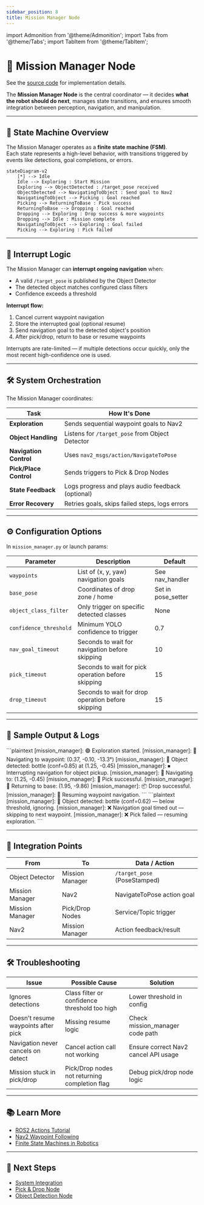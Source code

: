 ```yaml
---
sidebar_position: 8
title: Mission Manager Node
---
```


import Admonition from '@theme/Admonition';
import Tabs from '@theme/Tabs';
import TabItem from '@theme/TabItem';

# 🧠 Mission Manager Node
See the [source code](https://github.com/krish-rRay23/LIMO_COBOT_PROJECT/tree/main/src) for implementation details.

The **Mission Manager Node** is the central coordinator — it decides **what the robot should do next**, manages state transitions, and ensures smooth integration between perception, navigation, and manipulation.

---

## 🔄 State Machine Overview

The Mission Manager operates as a **finite state machine (FSM)**.  
Each state represents a high-level behavior, with transitions triggered by events like detections, goal completions, or errors.

```mermaid
stateDiagram-v2
    [*] --> Idle
    Idle --> Exploring : Start Mission
    Exploring --> ObjectDetected : /target_pose received
    ObjectDetected --> NavigatingToObject : Send goal to Nav2
    NavigatingToObject --> Picking : Goal reached
    Picking --> ReturningToBase : Pick success
    ReturningToBase --> Dropping : Goal reached
    Dropping --> Exploring : Drop success & more waypoints
    Dropping --> Idle : Mission complete
    NavigatingToObject --> Exploring : Goal failed
    Picking --> Exploring : Pick failed
```

---

## 🚨 Interrupt Logic

The Mission Manager can **interrupt ongoing navigation** when:
- A valid `/target_pose` is published by the Object Detector
- The detected object matches configured class filters
- Confidence exceeds a threshold

**Interrupt flow:**
1. Cancel current waypoint navigation
2. Store the interrupted goal (optional resume)
3. Send navigation goal to the detected object's position
4. After pick/drop, return to base or resume waypoints

<Admonition type="info" title="Pro Tip">
Interrupts are rate-limited — if multiple detections occur quickly, only the most recent high-confidence one is used.
</Admonition>

---

## 🛠 System Orchestration

The Mission Manager coordinates:

| Task                      | How It's Done                                                   |
|---------------------------|-----------------------------------------------------------------|
| **Exploration**           | Sends sequential waypoint goals to Nav2                        |
| **Object Handling**       | Listens for `/target_pose` from Object Detector                 |
| **Navigation Control**    | Uses `nav2_msgs/action/NavigateToPose`                          |
| **Pick/Place Control**    | Sends triggers to Pick & Drop Nodes                             |
| **State Feedback**        | Logs progress and plays audio feedback (optional)               |
| **Error Recovery**        | Retries goals, skips failed steps, logs errors                  |

---

## ⚙️ Configuration Options

In `mission_manager.py` or launch params:

| Parameter            | Description                                         | Default   |
|----------------------|-----------------------------------------------------|-----------|
| `waypoints`          | List of (x, y, yaw) navigation goals                | See nav_handler |
| `base_pose`          | Coordinates of drop zone / home                     | Set in pose_setter |
| `object_class_filter`| Only trigger on specific detected classes            | None      |
| `confidence_threshold`| Minimum YOLO confidence to trigger                  | 0.7       |
| `nav_goal_timeout`   | Seconds to wait for navigation before skipping      | 10        |
| `pick_timeout`       | Seconds to wait for pick operation before skipping  | 15        |
| `drop_timeout`       | Seconds to wait for drop operation before skipping  | 15        |

---

## 📜 Sample Output & Logs

<Tabs>
  <TabItem value="normal" label="Normal Run" default>
  ```plaintext
  [mission_manager]: 🟢 Exploration started.
  [mission_manager]: 🚀 Navigating to waypoint: (0.37, -0.10, -13.3°)
  [mission_manager]: 📸 Object detected: bottle (conf=0.85) at (1.25, -0.45)
  [mission_manager]: ⏹ Interrupting navigation for object pickup.
  [mission_manager]: 🚀 Navigating to: (1.25, -0.45)
  [mission_manager]: 🤖 Pick successful.
  [mission_manager]: 🚗 Returning to base: (1.95, -9.86)
  [mission_manager]: 📦 Drop successful.
  [mission_manager]: 🔄 Resuming waypoint navigation.
  ```
  </TabItem>
  <TabItem value="error" label="Error Handling">
  ```plaintext
  [mission_manager]: 📸 Object detected: bottle (conf=0.62) — below threshold, ignoring.
  [mission_manager]: ❌ Navigation goal timed out — skipping to next waypoint.
  [mission_manager]: ❌ Pick failed — resuming exploration.
  ```
  </TabItem>
</Tabs>

---

## 🧩 Integration Points

| From | To | Data / Action |
|------|----|--------------| 
| Object Detector | Mission Manager | `/target_pose` (PoseStamped) |
| Mission Manager | Nav2 | NavigateToPose action goal |
| Mission Manager | Pick/Drop Nodes | Service/Topic trigger |
| Nav2 | Mission Manager | Action feedback/result |

---

## 🛠 Troubleshooting

| Issue | Possible Cause | Solution |
|-------|---------------|----------|
| Ignores detections | Class filter or confidence threshold too high | Lower threshold in config |
| Doesn't resume waypoints after pick | Missing resume logic | Check mission_manager code path |
| Navigation never cancels on detect | Cancel action call not working | Ensure correct Nav2 cancel API usage |
| Mission stuck in pick/drop | Pick/Drop nodes not returning completion flag | Debug pick/drop node logic |

---

## 📚 Learn More

- [ROS2 Actions Tutorial](https://docs.ros.org/en/foxy/Tutorials/Understanding-ROS2-Actions.html)
- [Nav2 Waypoint Following](https://navigation.ros.org/tutorials/docs/navigation2_with_keepout_filter.html)
- [Finite State Machines in Robotics](https://wiki.ros.org/smach)

---

## 🎯 Next Steps

- [System Integration](../04-core-concepts/system-integration.md)
- [Pick & Drop Node](./pick-node.md)
- [Object Detection Node](./object-detection-node.md)
